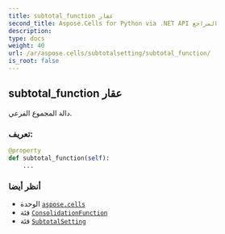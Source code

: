 ```yaml
---
title: subtotal_function عقار
second_title: Aspose.Cells for Python via .NET API المراجع
description:
type: docs
weight: 40
url: /ar/aspose.cells/subtotalsetting/subtotal_function/
is_root: false
---
```

##  subtotal_function عقار

دالة المجموع الفرعي.
###  تعريف:
```python
@property
def subtotal_function(self):
    ...
```

###  أنظر أيضا
* الوحدة [`aspose.cells`](../../)
* فئة [`ConsolidationFunction`](/cells/python-net/ar/aspose.cells/consolidationfunction)
* فئة [`SubtotalSetting`](/cells/python-net/ar/aspose.cells/subtotalsetting)
